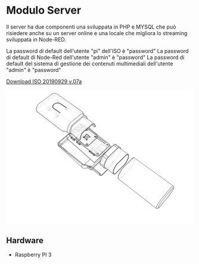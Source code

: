 # Modulo Server

Il server ha due componenti una sviluppata in PHP e MYSQL che può risiedere anche su un server online e una locale che migliora lo streaming sviluppata in Node-RED.

La password di default dell'utente "pi" dell'ISO è "password"
La password di default di Node-Red dell'utente "admin" è "password"
La password di default del sistema di gestione dei contenuti multimediali dell'utente "admin" è "password"



[Download ISO 20190929 v.07a](https://www.dropbox.com/s/mdmm8pqs013waee/20190929_Iso_base_CCM.img.zip?dl=0)

![Reader 3D printing model 5  ](https://github.com/unirsm/openMuseum/blob/master/reader/img/Reader_V05_7.png)

## Hardware

- Raspberry PI 3
